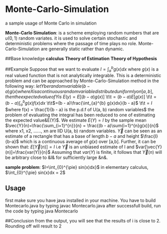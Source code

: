 # Monte-Carlo-Simulation
a sample usage of Monte Carlo in simulation

**Monte-Carlo Simulation**: is a scheme employing random numbers that are 
$u(0,1)$ random variates. it is used to solve certain stochastic and deterministic problems
where the passage of time plays no role. Monte-Carlo-Simulation are 
generally static rather than dynamic.

##Base knowledge
**calculus**
**Theory of Estimation**
**Theory of Hypothesis**

##Example
Suppose that we want to evaluate
$I=\int_{a}^{b} g(x)dx$
where $g(x)$ is a real valued function that is not analytically integrable.
This is a deterministic problem and can be approached by Monte-Carlo-Simulation method in the following way:
$let Y be random variable (b - a)g(x) where X is a continuous random variable distributed uniformly on [a,b], 
then the expected value of Y is$
$E(y)=E[(b - a)g(x)]$
\t\t$=(b - a)E[g(x)]$
\t\t$=(b - a)\int_{a}^{b} g(x)f(x)dx$
\t\t$=(b - a)\frac{\int_{a}^{b} g(x)dx}{b - a}$
\t\t$=I$
$where f(x) = \frac{1}{b - a} is the p.d.f of U(a, b) random variables$
the problem of evaluating the integral has been  reduced to one of estimating the expected value&E(Y)$. We estimate $E(Y) = I$ by the sample mean
$\vec{Y}(n)=\frac{\sum_{i=1}^{n}}{n} = \frac{(b - a)\sum{i=1}^{n}g(x)}{n}$
where x1, x2, ......, xn are IID U(a, b) random variables.
$\vec{Y}$ can be seen as an estimate of a rectangle that has a base of length $b - a$ and height $\frac{I}{b-a}$ which is a continuous average of $g(x)$ over [a,b]. Further, it can be shown that:
$E[\vec{Y}(n)]=I$
i.e $\vec{Y}$ is an unbiased estimate of I and 
$var[\vec{Y}(n)]=\frac{var(Y)}{n}$
Assuming that $var(Y)$ is finite, it follows that $\vec{Y}(n)$ will be arbitrary close to &I& for sufficiently large &n&.

**sample problem**: 
$I=\int_{0}^{\pie} sin(x)dx}$
in elementary calculus, $\int_{0}^{\pie} sin(x)dx = 2$

## Usage
first make sure you have java installed in your machine. You have to build Montecarlo.java by typing javac Montecarlo.java
after successfull build, run the code by typing java Montecarlo

##Conclusion
from the output, you will see that the results of i is close to 2. Rounding off will result to 2
